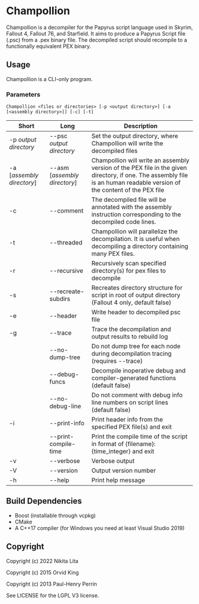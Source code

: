 # Champollion

Champollion is a decompiler for the Papyrus script language used in Skyrim, Fallout 4, Fallout 76, and Starfield. It aims to produce a Papyrus Script file (.psc) from a .pex binary file. The decompiled script should recompile to a functionally equivalent PEX binary.

## Usage

Champollion is a CLI-only program.

### Parameters

`Champollion <files or directories> [-p <output directory>] [-a [<assembly directory>]] [-c] [-t]`

| Short                     | Long                         | Description                                                  |
| ------------------------- | ---------------------------- | ------------------------------------------------------------ |
| -p *output directory*     | --psc *output directory*     | Set the output directory, where Champollion will write the decompiled files |
| -a [*assembly directory*] | --asm [*assembly directory*] | Champollion will write an assembly version of the PEX file in the given directory, if one. The assembly file is an human readable version of the content of the PEX file |
| -c                        | --comment                    | The decompiled file will be annotated with the assembly instruction corresponding to the decompiled code lines. |
| -t                        | --threaded                   | Champollion will parallelize the decompilation. It is useful when decompiling a directory containing many PEX files. |
| -r                        | --recursive                  | Recursively scan specified directory(s) for pex files to decompile|
| -s                        | --recreate-subdirs           | Recreates directory structure for script in root of output directory (Fallout 4 only, default false) |
| -e                        | --header                     | Write header to decompiled psc file                          |
| -g                        | --trace                      | Trace the decompilation and output results to rebuild log    |
|                           | --no-dump-tree               | Do not dump tree for each node during decompilation tracing (requires --trace) |
|                           | --debug-funcs                | Decompile inoperative debug and compiler-generated functions (default false) |
|                           | --no-debug-line              | Do not comment with debug info line numbers on script lines (default false) |
| -i                        | --print-info                 | Print header info from the specified PEX file(s) and exit    |
|                           | --print-compile-time         | Print the compile time of the script in format of {filename}: {time_integer} and exit |
| -v                        | --verbose                    | Verbose output                                               |
| -V                        | --version                    | Output version number                                        |
| -h                        | --help                       | Print help message                                           |


## Build Dependencies

* Boost (installable through vcpkg)
* CMake
* A C++17 compiler (for Windows you need at least Visual Studio 2019)

## Copyright

Copyright (c) 2022 Nikita Lita

Copyright (c) 2015 Orvid King

Copyright (c) 2013 Paul-Henry Perrin

See LICENSE for the LGPL V3 license.
